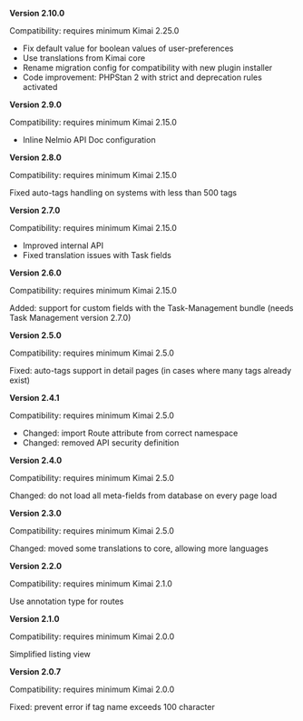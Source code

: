 **Version 2.10.0**

Compatibility: requires minimum Kimai 2.25.0

- Fix default value for boolean values of user-preferences 
- Use translations from Kimai core
- Rename migration config for compatibility with new plugin installer
- Code improvement: PHPStan 2 with strict and deprecation rules activated

**Version 2.9.0**

Compatibility: requires minimum Kimai 2.15.0

- Inline Nelmio API Doc configuration

**Version 2.8.0**

Compatibility: requires minimum Kimai 2.15.0

<div>Fixed auto-tags handling on systems with less than 500 tags</div>

**Version 2.7.0**

Compatibility: requires minimum Kimai 2.15.0

- Improved internal API
- Fixed translation issues with Task fields

**Version 2.6.0**

Compatibility: requires minimum Kimai 2.15.0

Added: support for custom fields with the Task-Management bundle (needs Task Management version 2.7.0)

**Version 2.5.0**

Compatibility: requires minimum Kimai 2.5.0

Fixed: auto-tags support in detail pages (in cases where many tags already exist)

**Version 2.4.1**

Compatibility: requires minimum Kimai 2.5.0

- Changed: import Route attribute from correct namespace
- Changed: removed API security definition

**Version 2.4.0**

Compatibility: requires minimum Kimai 2.5.0

Changed: do not load all meta-fields from database on every page load

**Version 2.3.0**

Compatibility: requires minimum Kimai 2.5.0

Changed: moved some translations to core, allowing more languages

**Version 2.2.0**

Compatibility: requires minimum Kimai 2.1.0

Use annotation type for routes

**Version 2.1.0**

Compatibility: requires minimum Kimai 2.0.0

Simplified listing view

**Version 2.0.7**

Compatibility: requires minimum Kimai 2.0.0

Fixed: prevent error if tag name exceeds 100 character

